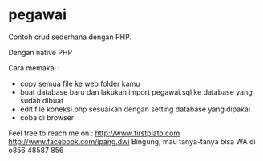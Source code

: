 # pegawai
Contoh crud sederhana dengan PHP.

Dengan native PHP

Cara memakai :
- copy semua file ke web folder kamu
- buat database baru dan lakukan import pegawai.sql ke database yang sudah dibuat
- edit file koneksi.php sesuaikan dengan setting database yang dipakai
- coba di browser

Feel free to reach me on : 
http://www.firstplato.com
http://www.facebook.com/ipang.dwi
Bingung, mau tanya-tanya bisa WA di o856 48587 856
